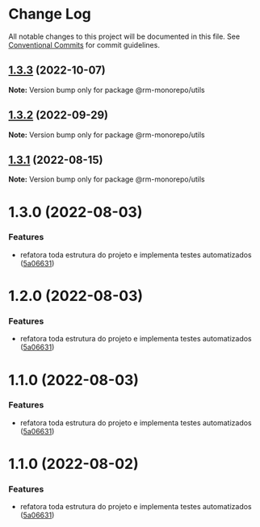 # Change Log

All notable changes to this project will be documented in this file.
See [Conventional Commits](https://conventionalcommits.org) for commit guidelines.

## [1.3.3](https://github.com/RanielliMontagna/rm_monorepo/compare/@rm-monorepo/utils@1.3.2...@rm-monorepo/utils@1.3.3) (2022-10-07)

**Note:** Version bump only for package @rm-monorepo/utils

## [1.3.2](https://github.com/RanielliMontagna/rm_monorepo/compare/@rm-monorepo/utils@1.3.1...@rm-monorepo/utils@1.3.2) (2022-09-29)

**Note:** Version bump only for package @rm-monorepo/utils

## [1.3.1](https://github.com/RanielliMontagna/rm_monorepo/compare/@rm-monorepo/utils@1.3.0...@rm-monorepo/utils@1.3.1) (2022-08-15)

**Note:** Version bump only for package @rm-monorepo/utils

# 1.3.0 (2022-08-03)

### Features

- refatora toda estrutura do projeto e implementa testes automatizados ([5a06631](https://github.com/RanielliMontagna/rm_monorepo/commit/5a06631876b2a83215dc5a1c7bdf5cd496fe3d1b))

# 1.2.0 (2022-08-03)

### Features

- refatora toda estrutura do projeto e implementa testes automatizados ([5a06631](https://github.com/RanielliMontagna/rm_monorepo/commit/5a06631876b2a83215dc5a1c7bdf5cd496fe3d1b))

# 1.1.0 (2022-08-03)

### Features

- refatora toda estrutura do projeto e implementa testes automatizados ([5a06631](https://github.com/RanielliMontagna/rm_monorepo/commit/5a06631876b2a83215dc5a1c7bdf5cd496fe3d1b))

# 1.1.0 (2022-08-02)

### Features

- refatora toda estrutura do projeto e implementa testes automatizados ([5a06631](https://github.com/RanielliMontagna/rm_monorepo/commit/5a06631876b2a83215dc5a1c7bdf5cd496fe3d1b))
